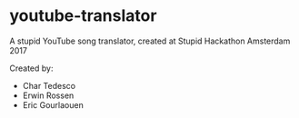 # youtube-translator
A stupid YouTube song translator, created at Stupid Hackathon Amsterdam 2017

Created by:
+ Char Tedesco
+ Erwin Rossen
+ Eric Gourlaouen
